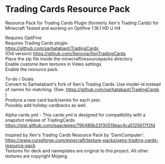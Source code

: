 # Trading Cards Resource Pack
Resource Pack for Trading Cards Plugin (formerly Xen's Trading Cards) for Minecraft
Tested and working on Optifine 1.18.1 HD U H4

Requires OptiFine<br />
Requires Trading Cards plugin:<br />
https://github.com/sarhatabaot/TradingCards<br />
(Old version) https://github.com/Xenoyia/XenTradingCards<br />
Place the zip file inside the minecraft\resourcepacks directory<br />
Enable custome item textures in Video settings<br />
Enable the resource pack.<br />

To-do / Goals:<br />
Convert to Sarhatabaot's fork of Xen's Trading Cards.  Use model-id instead of names for matching. (See: https://github.com/sarhatabaot/TradingCards )<br />
Produce a new card back/series for each year.<br />
Possibly add holiday cardbacks as well.<br />

Alpha cards.yml - This cards.yml is designed for compatibility with a snapshot release of TradingCards
https://gist.github.com/isaaclepes/790486b22f30519eac4ca5125617f2fd


Inspired by Xen's Trading Cards Resource Pack by 'DarnComputer':<br />https://www.curseforge.com/minecraft/texture-packs/xens-trading-cards-resource-pack<br />
Textures for deck and nameplates are original to this project.  All other textures are copyright Mojang.
